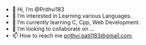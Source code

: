 - 👋 Hi, I’m @Prithvi183
- 👀 I’m interested in Learning various Languages.
- 🌱 I’m currently learning C, Cpp, Web Development.
- 💞️ I’m looking to collaborate on ...
- 📫 How to reach me prithvi.patil183@gmail.com.
